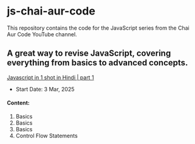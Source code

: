 # js-chai-aur-code
This repository contains the code for the JavaScript series from the Chai Aur Code YouTube channel.
## A great way to revise JavaScript, covering everything from basics to advanced concepts.


[Javascript in 1 shot in Hindi | part 1](https://youtu.be/sscX432bMZo?si=f7uFBv-Sq0lYtdpt)
- Start Date: 3 Mar, 2025

#### Content:
01. Basics
02. Basics
03. Basics
04. Control Flow Statements
